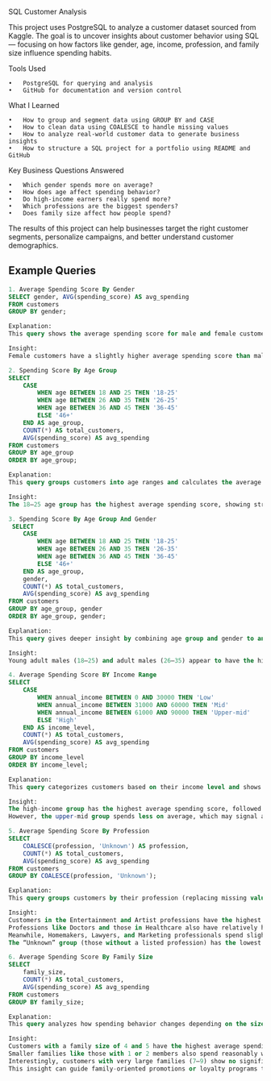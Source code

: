 SQL Customer Analysis

This project uses PostgreSQL to analyze a customer dataset sourced from Kaggle. The goal is to uncover insights about customer behavior using SQL — focusing on how factors like gender, age, income, profession, and family size influence spending habits.

Tools Used

	•	PostgreSQL for querying and analysis
	•	GitHub for documentation and version control

What I Learned

	•	How to group and segment data using GROUP BY and CASE
	•	How to clean data using COALESCE to handle missing values
	•	How to analyze real-world customer data to generate business insights
	•	How to structure a SQL project for a portfolio using README and GitHub

Key Business Questions Answered

	•	Which gender spends more on average?
	•	How does age affect spending behavior?
	•	Do high-income earners really spend more?
	•	Which professions are the biggest spenders?
	•	Does family size affect how people spend?

The results of this project can help businesses target the right customer segments, personalize campaigns, and better understand customer demographics.

## Example Queries
```sql
1. Average Spending Score By Gender
SELECT gender, AVG(spending_score) AS avg_spending
FROM customers
GROUP BY gender;

Explanation:
This query shows the average spending score for male and female customers.

Insight:
Female customers have a slightly higher average spending score than males. Marketing campaigns can be adjusted based on gender behavior.

2. Spending Score By Age Group
SELECT 
	CASE
		WHEN age BETWEEN 18 AND 25 THEN '18-25'
		WHEN age BETWEEN 26 AND 35 THEN '26-25'
		WHEN age BETWEEN 36 AND 45 THEN '36-45'
		ELSE '46+'
	END AS age_group,
	COUNT(*) AS total_customers,
	AVG(spending_score) AS avg_spending
FROM customers
GROUP BY age_group
ORDER BY age_group;

Explanation:
This query groups customers into age ranges and calculates the average spending score per group.

Insight:
The 18–25 age group has the highest average spending score, showing strong purchasing behavior. Adults (26–35) follow closely.

3. Spending Score By Age Group And Gender
 SELECT 
	CASE
		WHEN age BETWEEN 18 AND 25 THEN '18-25'
		WHEN age BETWEEN 26 AND 35 THEN '26-35'
		WHEN age BETWEEN 36 AND 45 THEN '36-45'
		ELSE '46+'
	END AS age_group,
	gender,
	COUNT(*) AS total_customers,
	AVG(spending_score) AS avg_spending
FROM customers
GROUP BY age_group, gender
ORDER BY age_group, gender;

Explanation:
This query gives deeper insight by combining age group and gender to analyze how each subgroup behaves in terms of spending.

Insight:
Young adult males (18–25) and adult males (26–35) appear to have the highest spending scores. Female customers in general are more active spenders across all age ranges.

4. Average Spending Score BY Income Range
SELECT 
	CASE 
		WHEN annual_income BETWEEN 0 AND 30000 THEN 'Low'
		WHEN annual_income BETWEEN 31000 AND 60000 THEN 'Mid'
		WHEN annual_income BETWEEN 61000 AND 90000 THEN 'Upper-mid'
		ELSE 'High'
	END AS income_level,
	COUNT(*) AS total_customers,
	AVG(spending_score) AS avg_spending
FROM customers 
GROUP BY income_level
ORDER BY income_level;

Explanation:
This query categorizes customers based on their income level and shows the average spending score in each group.

Insight:
The high-income group has the highest average spending score, followed closely by the mid-income group.
However, the upper-mid group spends less on average, which may signal an opportunity for engagement or a need to investigate further.

5. Average Spending Score By Profession
SELECT 
	COALESCE(profession, 'Unknown') AS profession,
	COUNT(*) AS total_customers,
	AVG(spending_score) AS avg_spending
FROM customers
GROUP BY COALESCE(profession, 'Unknown');

Explanation:
This query groups customers by their profession (replacing missing values with “Unknown”) and calculates the average spending score for each profession. It helps identify which types of professionals are more likely to spend.

Insight:
Customers in the Entertainment and Artist professions have the highest average spending scores (≈52.9 and ≈52.7), showing strong purchasing behavior.
Professions like Doctors and those in Healthcare also have relatively high spending scores.
Meanwhile, Homemakers, Lawyers, and Marketing professionals spend slightly less on average.
The “Unknown” group (those without a listed profession) has the lowest spending score, which may represent students, unemployed individuals, or data gaps.

6. Average Spending Score By Family Size
SELECT
 	family_size,
	COUNT(*) AS total_customers,
	AVG(spending_score) AS avg_spending
FROM customers
GROUP BY family_size;

Explanation:
This query analyzes how spending behavior changes depending on the size of a customer’s family. It helps determine if people with larger or smaller families spend more.

Insight:
Customers with a family size of 4 and 5 have the highest average spending scores (≈52.7 and ≈52.2), indicating strong spending behavior among medium-sized families.
Smaller families like those with 1 or 2 members also spend reasonably well (≈49.6–50.3), but not as much as the middle-range.
Interestingly, customers with very large families (7–9) show no significant increase in spending, and in fact, family size 9 has the lowest score (17.0), likely an outlier due to the small count (just 1 customer).
This insight can guide family-oriented promotions or loyalty programs toward 3–5 member households.

